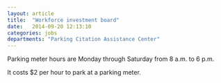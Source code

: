 ```yaml
---
layout: article
title:  "Workforce investment board"
date:   2014-09-20 12:13:10
categories: jobs
departments: "Parking Citation Assistance Center"
---
```


Parking meter hours are Monday through Saturday from 8 a.m. to 6 p.m.

It costs $2 per hour to park at a parking meter.